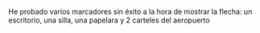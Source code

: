 He probado varios marcadores sin éxito a la hora de mostrar la flecha: un escritorio, una silla, una papelara y 2 carteles del aeropuerto
